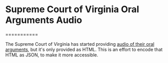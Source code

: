 # Supreme Court of Virginia Oral Arguments Audio
===========

The Supreme Court of Virginia has started providing [audio of their oral arguments](http://www.courts.state.va.us/courts/scv/oral_arguments/), but it's only provided as HTML. This is an effort to encode that HTML as JSON, to make it more accessible.

